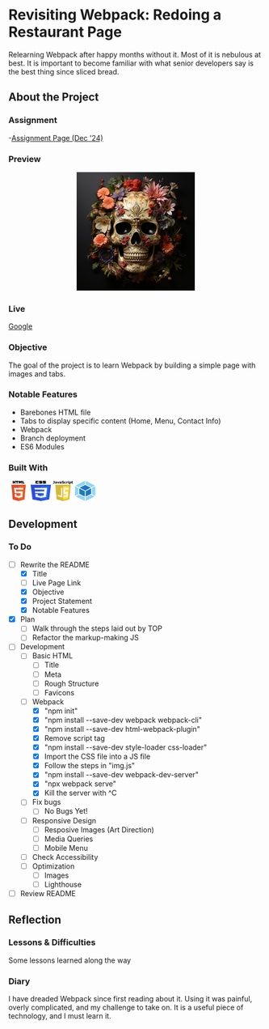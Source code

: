 # Revisiting Webpack: Redoing a Restaurant Page

Relearning Webpack after happy months without it. Most of it is nebulous at best. It is important to become familiar with what senior developers say is the best thing since sliced bread.

## About the Project

### Assignment

-[Assignment Page (Dec '24)](https://www.theodinproject.com/lessons/node-path-javascript-restaurant-page)

### Preview

<div align='center'>
    <img src='./README/project-preview.png'>
</div>

### Live

<a href='http://google.com/'>Google</a>

### Objective

The goal of the project is to learn Webpack by building a simple page with images and tabs.

### Notable Features

- Barebones HTML file
- Tabs to display specific content (Home, Menu, Contact Info)
- Webpack
- Branch deployment
- ES6 Modules

### Built With

<img src='./README/html5-logo.svg' style='width:40px; height: 40px' >
<img src='./README/css3-logo.svg' style='width:40px; height: 40px' >
<img src='./README/javascript-logo.svg' style='width:40px; height: 40px' >
<img src='./README/webpack-logo.svg' style='width:40px; height: 40px' >

## Development

### To Do

- [ ] Rewrite the README
  - [x] Title
  - [ ] Live Page Link
  - [x] Objective
  - [x] Project Statement
  - [x] Notable Features
- [x] Plan
  - [ ] Walk through the steps laid out by TOP
  - [ ] Refactor the markup-making JS
- [ ] Development
  - [ ] Basic HTML
    - [ ] Title
    - [ ] Meta
    - [ ] Rough Structure
    - [ ] Favicons
  - [ ] Webpack
    - [x] "npm init"
    - [x] "npm install --save-dev webpack webpack-cli"
    - [x] "npm install --save-dev html-webpack-plugin"
    - [x] Remove script tag
    - [x] "npm install --save-dev style-loader css-loader"
    - [x] Import the CSS file into a JS file
    - [x] Follow the steps in "img.js"
    - [x] "npm install --save-dev webpack-dev-server"
    - [x] "npx webpack serve"
    - [x] Kill the server with ^C
  - [ ] Fix bugs
    - [ ] No Bugs Yet!
  - [ ] Responsive Design
    - [ ] Resposive Images (Art Direction)
    - [ ] Media Queries
    - [ ] Mobile Menu
  - [ ] Check Accessibility
  - [ ] Optimization
    - [ ] Images
    - [ ] Lighthouse
- [ ] Review README

## Reflection

### Lessons & Difficulties

Some lessons learned along the way

### Diary

I have dreaded Webpack since first reading about it. Using it was painful, overly complicated, and my challenge to take on. It is a useful piece of technology, and I must learn it.
